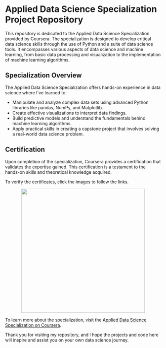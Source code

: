 # Applied Data Science Specialization Project Repository

This repository is dedicated to the Applied Data Science Specialization provided by Coursera. The specialization is designed to develop critical data science skills through the use of Python and a suite of data science tools. It encompasses various aspects of data science and machine learning, from basic data processing and visualization to the implementation of machine learning algorithms.

## Specialization Overview

The Applied Data Science Specialization offers hands-on experience in data science where I've learned to:

- Manipulate and analyze complex data sets using advanced Python libraries like pandas, NumPy, and Matplotlib.
- Create effective visualizations to interpret data findings.
- Build predictive models and understand the fundamentals behind machine learning algorithms.
- Apply practical skills in creating a capstone project that involves solving a real-world data science problem.

## Certification

Upon completion of the specialization, Coursera provides a certification that validates the expertise gained. This certification is a testament to the hands-on skills and theoretical knowledge acquired.

To verify the certificates, click the images to follow the links.

<p align="middle">
  <a href="https://coursera.org/share/ad6f2c2374128ffb09b43c9af2fde02f"><img src="https://github.com/Ebadm/IBM-Data-Science-Professional-Certificate/assets/64616825/bd03f19b-b38f-4ae8-a3a6-75f7c6f77f15" height="400"></a>
</p>


To learn more about the specialization, visit the [Applied Data Science Specialization on Coursera](https://www.coursera.org/specializations/applied-data-science).

Thank you for visiting my repository, and I hope the projects and code here will inspire and assist you on your own data science journey.

